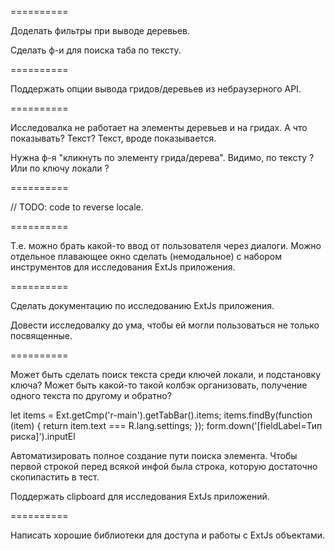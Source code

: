 ==========

Доделать фильтры при выводе деревьев.

Сделать ф-и для поиска таба по тексту.

==========

Поддержать опции вывода гридов/деревьев из небраузерного API.


==========

Исследовалка не работает на элементы деревьев и на гридах.
А что показывать? Текст? Текст, вроде показывается.

Нужна ф-я "кликнуть по элементу грида/дерева".
Видимо, по тексту ? Или по ключу локали ?

==========

// TODO: code to reverse locale.

==========

Т.е. можно брать какой-то ввод от пользователя через диалоги.
Можно отдельное плавающее окно сделать (немодальное) с набором инструментов для исследования
ExtJs приложения.

==========

Сделать документацию по исследованию ExtJs приложения.

Довести исследовалку до ума, чтобы ей могли пользоваться не только посвященные.

==========

Может быть сделать поиск текста среди ключей локали, и подстановку ключа?
Может быть какой-то такой колбэк организовать,
получение одного текста по другому и обратно?

let items = Ext.getCmp('r-main').getTabBar().items;
items.findBy(function (item) { return item.text === R.lang.settings; });
form.down('[fieldLabel=Тип риска]').inputEl

Автоматизировать полное создание пути поиска элемента.
Чтобы первой строкой перед всякой инфой была строка, которую достаточно скопипастить в тест.

Поддержать clipboard для исследования ExtJs приложений.

==========

Написать хорошие библиотеки для доступа и работы с ExtJs объектами.



